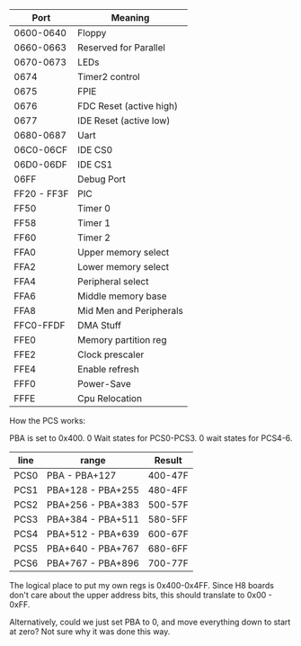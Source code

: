 | Port         | Meaning |
| ------------ | ------- |
| 0600-0640    | Floppy |
| 0660-0663    | Reserved for Parallel |
| 0670-0673    | LEDs |
| 0674         | Timer2 control |
| 0675         | FPIE |
| 0676         | FDC Reset (active high) |
| 0677         | IDE Reset (active low) |
| 0680-0687    | Uart |
| 06C0-06CF    | IDE CS0 |
| 06D0-06DF    | IDE CS1 |
| 06FF         | Debug Port |
| FF20 - FF3F  | PIC |
| FF50         | Timer 0 |
| FF58         | Timer 1 |
| FF60         | Timer 2 |
| FFA0         | Upper memory select |
| FFA2         | Lower memory select |
| FFA4         | Peripheral select |
| FFA6         | Middle memory base |
| FFA8         | Mid Men and Peripherals |
| FFC0-FFDF    | DMA Stuff |}
| FFE0         | Memory partition reg |
| FFE2         | Clock prescaler |
| FFE4         | Enable refresh |
| FFF0         | Power-Save |
| FFFE         | Cpu Relocation |

How the PCS works:

PBA is set to 0x400. 0 Wait states for PCS0-PCS3. 0 wait states for PCS4-6. 

| line | range | Result |
| ---- | ----- | ------ |
| PCS0 | PBA - PBA+127 |  400-47F |
| PCS1 | PBA+128 - PBA+255 | 480-4FF |
| PCS2 | PBA+256 - PBA+383 | 500-57F |
| PCS3 | PBA+384 - PBA+511 | 580-5FF |
| PCS4 | PBA+512 - PBA+639 | 600-67F |
| PCS5 | PBA+640 - PBA+767 | 680-6FF |
| PCS6 | PBA+767 - PBA+896 | 700-77F |

The logical place to put my own regs is 0x400-0x4FF. Since H8 boards don't care about
the upper address bits, this should translate to 0x00 - 0xFF.

Alternatively, could we just set PBA to 0, and move everything down to start at zero? Not
sure why it was done this way.